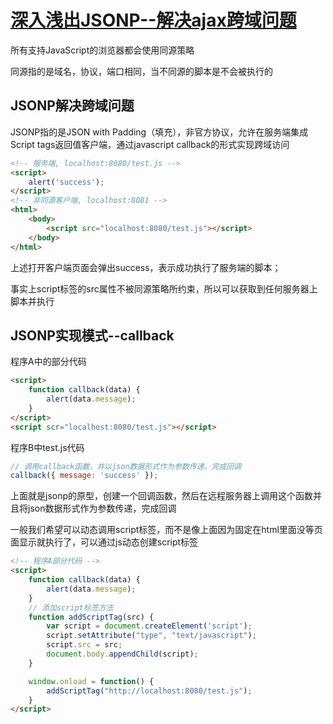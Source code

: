 # [深入浅出JSONP--解决ajax跨域问题](https://www.cnblogs.com/chopper/archive/2012/03/24/2403945.html)

所有支持JavaScript的浏览器都会使用同源策略

同源指的是域名，协议，端口相同，当不同源的脚本是不会被执行的

## JSONP解决跨域问题

JSONP指的是JSON with Padding（填充），非官方协议，允许在服务端集成Script tags返回值客户端，通过javascript callback的形式实现跨域访问

```html
<!-- 服务端, localhost:8080/test.js -->
<script>
    alert('success');
</script>
<!-- 非同源客户端, localhost:8081 -->
<html>
    <body>
        <script src="localhost:8080/test.js"></script>
    </body>
</html>
```

上述打开客户端页面会弹出success，表示成功执行了服务端的脚本；

事实上script标签的src属性不被同源策略所约束，所以可以获取到任何服务器上脚本并执行

## JSONP实现模式--callback

程序A中的部分代码

```html
<script>
    function callback(data) {
        alert(data.message);
    }
</script>
<script scr="localhost:8080/test.js"></script>
```

程序B中test.js代码

```js
// 调用callback函数，并以json数据形式作为参数传递，完成回调
callback({ message: 'success' });
```

上面就是jsonp的原型，创建一个回调函数，然后在远程服务器上调用这个函数并且将json数据形式作为参数传递，完成回调

一般我们希望可以动态调用script标签，而不是像上面因为固定在html里面没等页面显示就执行了，可以通过js动态创建script标签

```html
<!-- 程序A部分代码 -->
<script>
    function callback(data) {
        alert(data.message);
    }
    // 添加script标签方法
    function addScriptTag(src) {
        var script = document.createElement('script');
        script.setAttribute("type", "text/javascript");
        script.src = src;
        document.body.appendChild(script);
    }

    window.onload = function() {
        addScriptTag("http://localhost:8080/test.js");
    }
</script>
```
